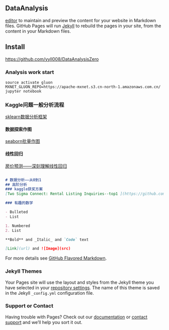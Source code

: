 ## DataAnalysis

[editor](https://github.com/yyll008/yyll008.github.io/edit/master/README.md) to maintain and preview the content for your website in Markdown files.
GitHub Pages will run [Jekyll](https://jekyllrb.com/) to rebuild the pages in your site, from the content in your Markdown files.

## Install
https://github.com/yyll008/DataAnalysisZero

### Analysis work start
```
source activate gluon
MXNET_GLUON_REPO=https://apache-mxnet.s3.cn-north-1.amazonaws.com.cn/ jupyter notebook
```
### Kaggle问题一般分析流程
[sklearn数据分析框架](http://www.cnblogs.com/DjangoBlog/p/6294837.html) 

#### 数据探索作图
[seaborn批量作图](https://www.kaggle.com/neviadomski/data-exploration-porto-seguro-s-safe-driver) 

#### 线性回归
[房价预测——深刻理解线性回归](https://www.kaggle.com/bsivavenu/house-price-calculation-methods-for-beginners) 


```markdown

# 数据分析——从0到1
## 高阶分析
### kaggle获奖方案
[Two Sigma Connect: Rental Listing Inquiries--top1 ](https://github.com/plantsgo/Rental-Listing-Inquiries) 

### 有趣的数学

- Bulleted
- List

1. Numbered
2. List

**Bold** and _Italic_ and `Code` text

[Link](url) and ![Image](src)
```

For more details see [GitHub Flavored Markdown](https://guides.github.com/features/mastering-markdown/).

### Jekyll Themes

Your Pages site will use the layout and styles from the Jekyll theme you have selected in your [repository settings](https://github.com/yyll008/yyll008.github.io/settings). The name of this theme is saved in the Jekyll `_config.yml` configuration file.

### Support or Contact

Having trouble with Pages? Check out our [documentation](https://help.github.com/categories/github-pages-basics/) or [contact support](https://github.com/contact) and we’ll help you sort it out.
